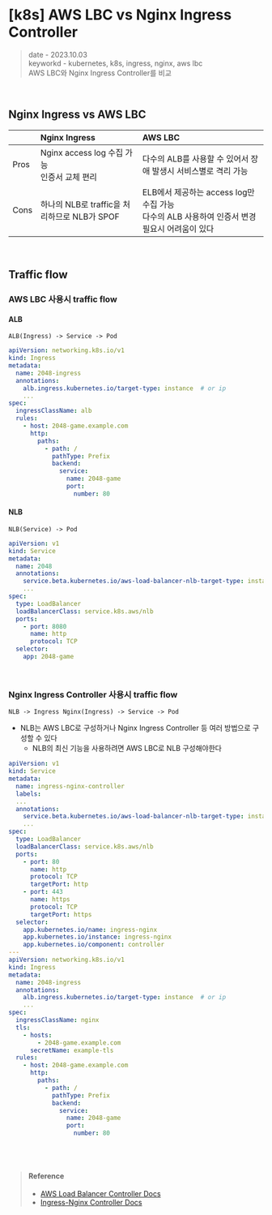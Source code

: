 # [k8s] AWS LBC vs Nginx Ingress Controller
> date - 2023.10.03  
> keyworkd - kubernetes, k8s, ingress, nginx, aws lbc  
> AWS LBC와 Nginx Ingress Controller를 비교  

<br>

## Nginx Ingress vs AWS LBC
| | Nginx Ingress | AWS LBC | 
|:--|:--|:--|
| Pros | Nginx access log 수집 가능<br>인증서 교체 편리 | 다수의 ALB를 사용할 수 있어서 장애 발생시 서비스별로 격리 가능 |
| Cons | 하나의 NLB로 traffic을 처리하므로 NLB가 SPOF | ELB에서 제공하는 access log만 수집 가능<br>다수의 ALB 사용하여 인증서 변경 필요시 어려움이 있다 |


<br>

## Traffic flow

### AWS LBC 사용시 traffic flow

#### ALB
```
ALB(Ingress) -> Service -> Pod
```
```yaml
apiVersion: networking.k8s.io/v1
kind: Ingress
metadata:
  name: 2048-ingress
  annotations:
    alb.ingress.kubernetes.io/target-type: instance  # or ip
    ...
spec:
  ingressClassName: alb
  rules:
    - host: 2048-game.example.com
      http:
        paths:
          - path: /
            pathType: Prefix
            backend:
              service:
                name: 2048-game
                port:
                  number: 80
```

#### NLB
```
NLB(Service) -> Pod
```
```yaml
apiVersion: v1
kind: Service
metadata:
  name: 2048
  annotations:
    service.beta.kubernetes.io/aws-load-balancer-nlb-target-type: instance
    ...
spec:
  type: LoadBalancer
  loadBalancerClass: service.k8s.aws/nlb
  ports:
    - port: 8080
      name: http
      protocol: TCP
  selector:
    app: 2048-game
```

<br>

### Nginx Ingress Controller 사용시 traffic flow
```
NLB -> Ingress Nginx(Ingress) -> Service -> Pod
```
* NLB는 AWS LBC로 구성하거나 Nginx Ingress Controller 등 여러 방법으로 구성할 수 있다
  * NLB의 최신 기능을 사용하려면 AWS LBC로 NLB 구성해야한다

```yaml
apiVersion: v1
kind: Service
metadata:
  name: ingress-nginx-controller
  labels:
  ...
  annotations:
    service.beta.kubernetes.io/aws-load-balancer-nlb-target-type: instance
    ...
spec:
  type: LoadBalancer
  loadBalancerClass: service.k8s.aws/nlb
  ports:
    - port: 80
      name: http
      protocol: TCP
      targetPort: http
    - port: 443
      name: https
      protocol: TCP
      targetPort: https
  selector:
    app.kubernetes.io/name: ingress-nginx
    app.kubernetes.io/instance: ingress-nginx
    app.kubernetes.io/component: controller
---
apiVersion: networking.k8s.io/v1
kind: Ingress
metadata:
  name: 2048-ingress
  annotations:
    alb.ingress.kubernetes.io/target-type: instance  # or ip
    ...
spec:
  ingressClassName: nginx
  tls:
    - hosts:
        - 2048-game.example.com
      secretName: example-tls
  rules:
    - host: 2048-game.example.com
      http:
        paths:
          - path: /
            pathType: Prefix
            backend:
              service:
                name: 2048-game
                port:
                  number: 80
```

<br><br>

> #### Reference
> * [AWS Load Balancer Controller Docs](https://kubernetes-sigs.github.io/aws-load-balancer-controller)
> * [Ingress-Nginx Controller Docs](https://kubernetes.github.io/ingress-nginx)

